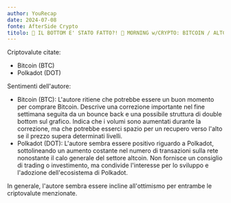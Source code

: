 ```yaml
---
author: YouRecap
date: 2024-07-08
fonte: AfterSide Crypto
titolo: 🚨 IL BOTTOM E' STATO FATTO?! 🚨 MORNING w/CRYPTO: BITCOIN / ALTCOINS [time sensitive]
---
```


Criptovalute citate:
- Bitcoin (BTC)
- Polkadot (DOT)

Sentimenti dell'autore:
- Bitcoin (BTC): L'autore ritiene che potrebbe essere un buon momento per comprare Bitcoin. Descrive una correzione importante nel fine settimana seguita da un bounce back e una possibile struttura di double bottom sul grafico. Indica che i volumi sono aumentati durante la correzione, ma che potrebbe esserci spazio per un recupero verso l'alto se il prezzo supera determinati livelli.
- Polkadot (DOT): L'autore sembra essere positivo riguardo a Polkadot, sottolineando un aumento costante nel numero di transazioni sulla rete nonostante il calo generale del settore altcoin. Non fornisce un consiglio di trading o investimento, ma condivide l'interesse per lo sviluppo e l'adozione dell'ecosistema di Polkadot.

In generale, l'autore sembra essere incline all'ottimismo per entrambe le criptovalute menzionate.

